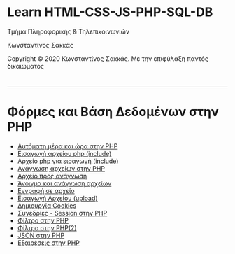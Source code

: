 <html>
<body>
<h1> Learn HTML-CSS-JS-PHP-SQL-DB</h1>
<p> Τμήμα Πληροφορικής & Τηλεπικοινωνιών </p>
<p> Κωνσταντίνος Σακκάς</p>
<p>Copyright © 2020 Κωνσταντίνος Σακκάς. Με την επιφύλαξη παντός δικαιώματος</p>
  <h1></h1>
<hr>

<h1>Φόρμες και Βάση Δεδομένων στην PHP</h1>

<ul>
<li><a href="./Code greek/data_time.php" target="_blank">Αυτόματη μέρα και ώρα στην PHP</a></li>
<li><a href="./Code greek/incl.php" target="_blank">Εισαγωγή αρχείου php (include) </a></li>
<li><a href="./Code greek/include.php" target="_blank">Αρχείο php για εισαγωγή (include) </a></li>
<li><a href="./Code greek/file_handing.php" target="_blank">Ανάγνωση αρχείων στην PHP </a></li>
<li><a href="./Code greek/word.txt" target="_blank">Αρχείο προς ανάγνωση</a></li>
<li><a href="./Code greek/file_r_o.php" target="_blank">Άνοιγμα και ανάγνωση αρχείων</a></li>
<li><a href="./Code greek/file_c_w.php" target="_blank">Εγγραφή σε αρχείο</a></li>
<li><a href="./Code greek/file_upload.php" target="_blank">Εισαγωγή Αρχείου (upload)</a></li>
<li><a href="./Code greek/cookies.php" target="_blank">Δημιουργία Cookies</a></li>
<li><a href="./Code greek/session.php" target="_blank">Συνεδρίες - Session στην PHP</a></li>
<li><a href="./Code greek/filter.php" target="_blank">Φίλτρο στην PHP</a></li>
<li><a href="./Code greek/filter2.php" target="_blank">Φίλτρο στην PHP(2)</a></li>
<li><a href="./Code greek/json.php" target="_blank">JSON στην PHP</a></li>
<li><a href="./Code greek/exceptions.php" target="_blank">Εξαιρέσεις στην PHP</a></li>


</ul>
</body>
</html>
